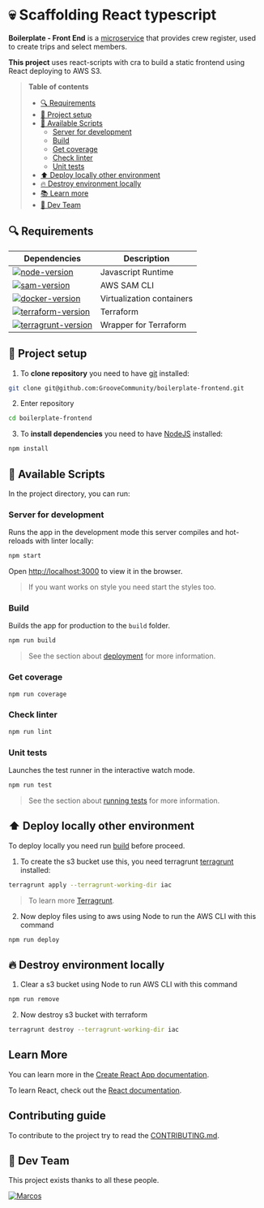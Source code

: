 # :skull: Scaffolding React typescript

**Boilerplate - Front End** is a [microservice](https://en.wikipedia.org/wiki/Microservices) that provides crew register, used to create trips and select members.

**This project** uses react-scripts with cra to build a static frontend using React deploying to AWS S3.

> **Table of contents**
> - [🔍 Requirements](#requirements)
> - [🔨 Project setup](#project-setup)
> - [📑 Available Scripts](#️available-scripts)
>   - [Server for development](#️server-for-development)
>   - [Build](#️build)
>   - [Get coverage](#get-coverage)
>   - [Check linter](#check-linter)
>   - [Unit tests](#unit-tests)
> - [⬆️ Deploy locally other environment](#deploy-locally)
> - [🔥 Destroy environment locally](#destroy-locally)
> - [📚 Learn more](#learn-more)
> - [💪 Dev Team](#dev-team)


## <a name="requirements"></a> 🔍 Requirements

| Dependencies                                 | Description               |
| -------------------------------------------- | ------------------------- |
| [![node-version]][node-download]             | Javascript Runtime        |
| [![sam-version]][sam-download]               | AWS SAM CLI               |
| [![docker-version]][docker-download]         | Virtualization containers |
| [![terraform-version]][terraform-download]   | Terraform                 |
| [![terragrunt-version]][terragrunt-download] | Wrapper for Terraform     |

## <a name="project-setup"></a> 🔨 Project setup

1. To **clone repository** you need to have [git](https://git-scm.com/downloads) installed:

```bash
git clone git@github.com:GrooveCommunity/boilerplate-frontend.git
```

2. Enter repository

```bash
cd boilerplate-frontend
```

3. To **install dependencies** you need to have [NodeJS](https://nodejs.org/en/) installed:

```bash
npm install
```

## <a name="available-scripts"></a> 📑 Available Scripts

In the project directory, you can run:

### <a name="server-for-development"></a> Server for development

Runs the app in the development mode this server compiles and hot-reloads with linter locally:

```bash
npm start
```

Open [http://localhost:3000](http://localhost:3000) to view it in the browser.

> If you want works on style you need start the styles too.

### <a name="build"></a> Build

Builds the app for production to the `build` folder.

```bash
npm run build
```

> See the section about [deployment](https://facebook.github.io/create-react-app/docs/deployment) for more information.

### <a name="get-coverage"></a> Get coverage

```bash
npm run coverage
```

### <a name="check-linter"></a> Check linter

```bash
npm run lint
```
### <a name="unit-tests"></a> Unit tests

Launches the test runner in the interactive watch mode.

```bash
npm run test
```

> See the section about [running tests](https://facebook.github.io/create-react-app/docs/running-tests) for more information.

## <a name="deploy-locally"></a> ⬆️ Deploy locally other environment

To deploy locally you need run [build](#️build) before proceed.

1. To create the s3 bucket use this, you need terragrunt [terragrunt][terragrunt-download] installed:

```bash
terragrunt apply --terragrunt-working-dir iac
```

> To learn more [Terragrunt](https://terragrunt.gruntwork.io/docs/).

2. Now deploy files using to aws using Node to run the AWS CLI with this command

```bash
npm run deploy
```

## <a name="destroy-locally"></a> 🔥 Destroy environment locally

1. Clear a s3 bucket using Node to run AWS CLI with this command

```bash
npm run remove
```

2. Now destroy s3 bucket with terraform

```bash
terragrunt destroy --terragrunt-working-dir iac
```
## <a name="learn-more"></a> Learn More

You can learn more in the [Create React App documentation](https://facebook.github.io/create-react-app/docs/getting-started).

To learn React, check out the [React documentation](https://reactjs.org/).

## <a name="contributing-guide"></a> Contributing guide

To contribute to the project try to read the [CONTRIBUTING.md](/blob/master/CONTRIBUTING.md).

## <a name="dev-team"></a> 💪 Dev Team

This project exists thanks to all these people.

[![Marcos](https://avatars3.githubusercontent.com/u/12430365?s=100)](https://github.com/codermarcos)

[terraform-download]: https://learn.hashicorp.com/tutorials/terraform/install-cli
[terragrunt-download]: https://terragrunt.gruntwork.io/docs/getting-started/install/
[node-download]: https://nodejs.org/download/release/v14.14.0/
[docker-download]: https://docs.docker.com/engine/install/
[sam-download]: https://docs.aws.amazon.com/serverless-application-model/latest/developerguide/serverless-sam-cli-install.html
[terraform-version]: https://img.shields.io/badge/terraform-latest-blue
[terragrunt-version]: https://img.shields.io/badge/terragrunt-latest-blue
[node-version]: https://img.shields.io/badge/node-latest-blue
[sam-version]: https://img.shields.io/badge/sam-1.24.1-blue
[docker-version]: https://img.shields.io/badge/docker-latest-blue
